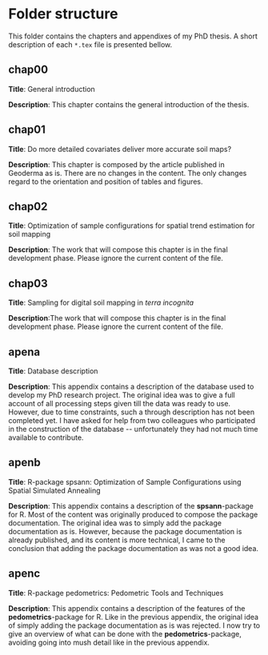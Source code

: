 # Folder structure

This folder contains the chapters and appendixes of my PhD thesis. A short 
description of each `*.tex` file is presented bellow.

## chap00

**Title**: General introduction

**Description**: This chapter contains the general introduction of the thesis.

## chap01

**Title**: Do more detailed covariates deliver more accurate soil maps?

**Description**: This chapter is composed by the article published in Geoderma 
as is. There are no changes in the content. The only changes regard to the 
orientation and position of tables and figures.

## chap02

**Title**: Optimization of sample configurations for spatial trend estimation 
for soil mapping

**Description**: The work that will compose this chapter is in the final 
development phase. Please ignore the current content of the file.

## chap03

**Title**: Sampling for digital soil mapping in *terra incognita*

**Description**:The work that will compose this chapter is in the final 
development phase. Please ignore the current content of the file.

## apena

**Title**: Database description

**Description**: This appendix contains a description of the database used to 
develop my PhD research project. The original idea was to give a full account 
of all processing steps given till the data was ready to use. However, due to
time constraints, such a through description has not been completed yet. I have
asked for help from two colleagues who participated in the construction of the
database -- unfortunately they had not much time available to contribute.

## apenb

**Title**: R-package spsann: Optimization of Sample Configurations using 
Spatial Simulated Annealing

**Description**: This appendix contains a description of the **spsann**-package
for R. Most of the content was originally produced to compose the package 
documentation. The original idea was to simply add the package documentation as
is. However, because the package documentation is already published, and its 
content is more technical, I came to the conclusion that adding the package 
documentation as was not a good idea.

## apenc

**Title**: R-package pedometrics: Pedometric Tools and Techniques

**Description**: This appendix contains a description of the features of the 
**pedometrics**-package for R. Like in the previous appendix, the original idea
of simply adding the package documentation as is was rejected. I now try to
give an overview of what can be done with the **pedometrics**-package, avoiding
going into mush detail like in the previous appendix.

